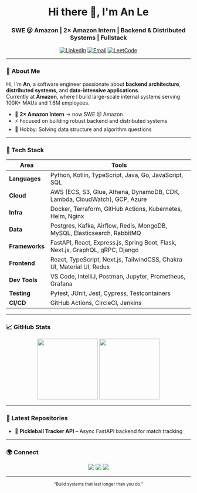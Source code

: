 <!-- Header -->
<h1 align="center">Hi there 👋, I'm An Le</h1>
<h3 align="center">SWE @ Amazon | 2× Amazon Intern | Backend & Distributed Systems | Fullstack</h3>

<p align="center">
  <a href="https://www.linkedin.com/in/anle2024/"><img src="https://img.shields.io/badge/LinkedIn-blue?logo=linkedin&logoColor=white" alt="LinkedIn"></a>
  <a href="mailto:leminhan2024@gmail.com"><img src="https://img.shields.io/badge/Email-grey?logo=gmail&logoColor=white" alt="Email"></a>
  <a href="https://leetcode.com/u/anle_2024/"><img src="https://img.shields.io/badge/LeetCode-orange?logo=leetcode&logoColor=white" alt="LeetCode"></a>
</p>

---

### 🧠 About Me
Hi, I'm **An**, a software engineer passionate about **backend architecture**, **distributed systems**, and **data-intensive applications**.  
Currently at **Amazon**, where I build large-scale internal systems serving 100K+ MAUs and 1.6M employees.  

- 💼 **2× Amazon Intern** → now SWE @ Amazon  
- ⚡️ Focused on building robust backend and distributed systems  
- 🎯 Hobby: Solving data structure and algorithm questions  

---

### 🧰 Tech Stack
| Area            | Tools                                                                                 |
|-----------------|---------------------------------------------------------------------------------------|
| **Languages**   | Python, Kotlin, TypeScript, Java, Go, JavaScript, SQL                                 |
| **Cloud**       | AWS (ECS, S3, Glue, Athena, DynamoDB, CDK, Lambda, CloudWatch), GCP, Azure           |
| **Infra**       | Docker, Terraform, GitHub Actions, Kubernetes, Helm, Nginx                            |
| **Data**        | Postgres, Kafka, Airflow, Redis, MongoDB, MySQL, Elasticsearch, RabbitMQ              |
| **Frameworks**  | FastAPI, React, Express.js, Spring Boot, Flask, Next.js, GraphQL, gRPC, Django        |
| **Frontend**    | React, TypeScript, Next.js, TailwindCSS, Chakra UI, Material UI, Redux                |
| **Dev Tools**   | VS Code, IntelliJ, Postman, Jupyter, Prometheus, Grafana                              |
| **Testing**     | Pytest, JUnit, Jest, Cypress, Testcontainers                                          |
| **CI/CD**       | GitHub Actions, CircleCI, Jenkins                                                     |

---

### 📈 GitHub Stats
<p align="center">
  <img src="https://github-readme-stats.vercel.app/api?username=anle2024&show_icons=true&theme=transparent&hide_border=true" height="165">
  <img src="https://github-readme-stats.vercel.app/api/top-langs/?username=anle2024&layout=compact&theme=transparent&hide_border=true" height="165">
</p>

---

### 🧩 Latest Repositories
- 🏓 **Pickleball Tracker API** – Async FastAPI backend for match tracking  

---

### 🌍 Connect
<p align="center">
  <a href="https://github.com/anle2024" target="_blank"><img src="https://img.shields.io/badge/GitHub-black?logo=github&logoColor=white"></a>
  <a href="https://www.linkedin.com/in/anle2024/" target="_blank"><img src="https://img.shields.io/badge/LinkedIn-blue?logo=linkedin&logoColor=white"></a>
  <a href="https://leetcode.com/u/anle_2024/" target="_blank"><img src="https://img.shields.io/badge/LeetCode-orange?logo=leetcode&logoColor=white"></a>
</p>

---

<p align="center">
  <sub>“Build systems that last longer than you do.”</sub>
</p>
